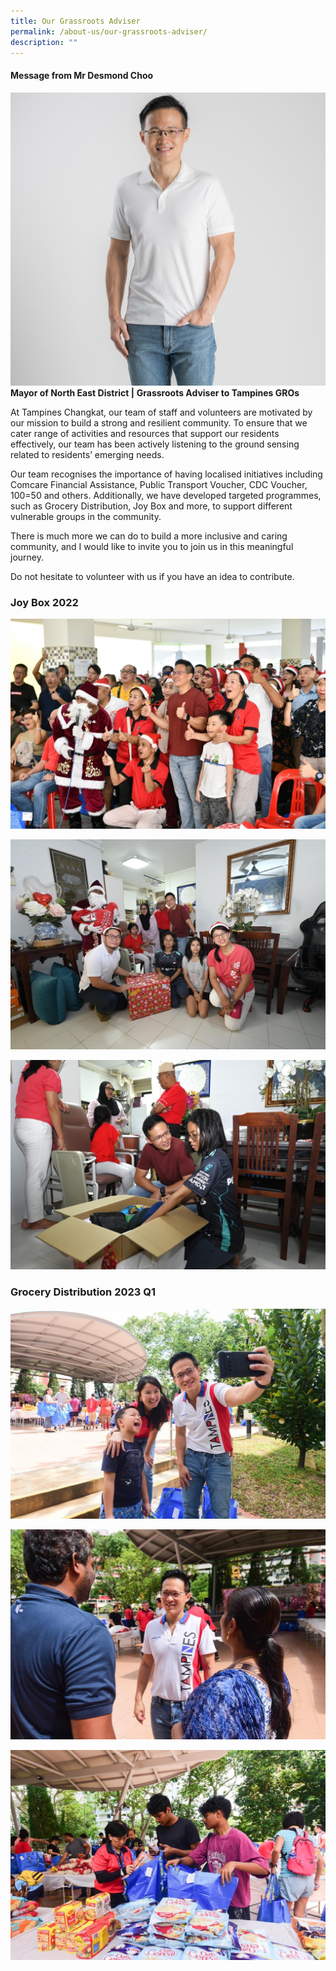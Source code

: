 ```yaml
---
title: Our Grassroots Adviser
permalink: /about-us/our-grassroots-adviser/
description: ""
---
```

#### Message from Mr Desmond Choo
![](/images/About%20Us/for%20website.jpg)
**Mayor of North East District |**
**Grassroots Adviser to Tampines GROs**

At Tampines Changkat, our team of staff and volunteers are motivated by our mission to build a strong and resilient community. To ensure that we cater range of activities and resources that support our residents effectively, our team has been actively listening to the ground sensing related to residents’ emerging needs.

Our team recognises the importance of having localised initiatives including Comcare Financial Assistance, Public Transport Voucher, CDC Voucher, 100=50 and others. Additionally, we have developed targeted programmes, such as Grocery Distribution, Joy Box and more, to support different vulnerable groups in the community.

There is much more we can do to build a more inclusive and caring community, and I would like to invite you to join us in this meaningful journey. 

Do not hesitate to volunteer with us if you have an idea to contribute. 

### Joy Box 2022
![](/images/joy%20box%203.jpg)

![](/images/joy%20box%201.jpg)

![](/images/joy%20box%205.jpg)

### Grocery Distribution 2023 Q1
![](/images/img-3502.JPG)

![](/images/img-3503.JPG)

![](/images/img-3505.JPG)